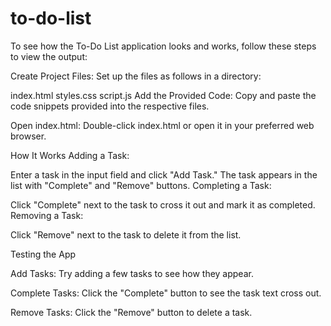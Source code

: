 # to-do-list
To see how the To-Do List application looks and works, follow these steps to view the output:

Create Project Files: Set up the files as follows in a directory:

index.html
styles.css
script.js
Add the Provided Code: Copy and paste the code snippets provided into the respective files.

Open index.html: Double-click index.html or open it in your preferred web browser.


How It Works
Adding a Task:

Enter a task in the input field and click "Add Task."
The task appears in the list with "Complete" and "Remove" buttons.
Completing a Task:

Click "Complete" next to the task to cross it out and mark it as completed.
Removing a Task:

Click "Remove" next to the task to delete it from the list.


Testing the App

Add Tasks: Try adding a few tasks to see how they appear.

Complete Tasks: Click the "Complete" button to see the task text cross out.

Remove Tasks: Click the "Remove" button to delete a task.
